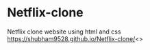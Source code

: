 # Netflix-clone
Netflix clone website using html and css <click here to see website>https://shubham9528.github.io/Netflix-clone/<>
